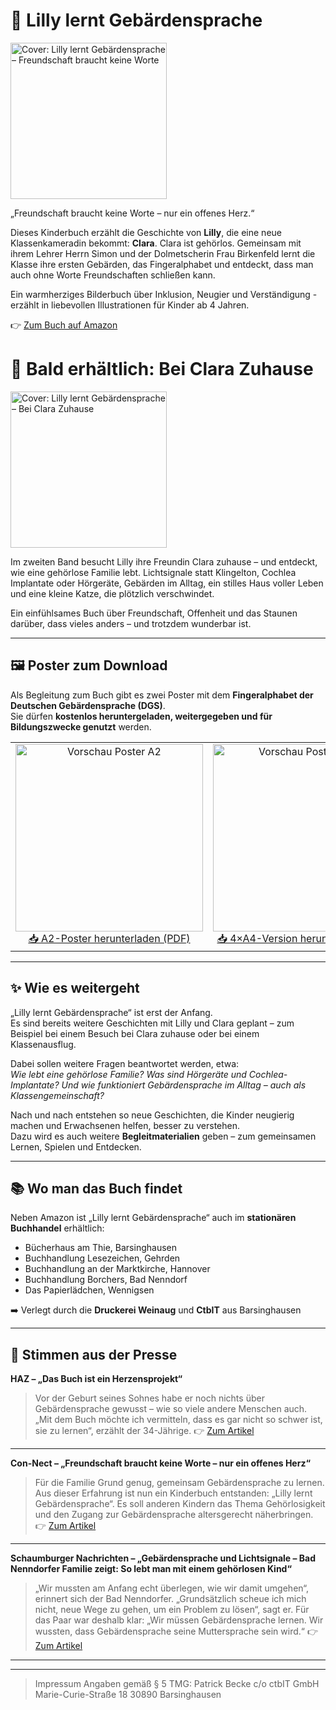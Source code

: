 # 📖 Lilly lernt Gebärdensprache
<p align="left"> <img src="https://github.com/LillyLernt/DGS/releases/download/v1.1/CoverFreundschaft.png" alt="Cover: Lilly lernt Gebärdensprache – Freundschaft braucht keine Worte" width="250"> </p>

„Freundschaft braucht keine Worte – nur ein offenes Herz.“

Dieses Kinderbuch erzählt die Geschichte von **Lilly**, die eine neue Klassenkameradin bekommt: **Clara**. Clara ist gehörlos.
Gemeinsam mit ihrem Lehrer Herrn Simon und der Dolmetscherin Frau Birkenfeld lernt die Klasse ihre ersten Gebärden, das Fingeralphabet und entdeckt, dass man auch ohne Worte Freundschaften schließen kann.

Ein warmherziges Bilderbuch über Inklusion, Neugier und Verständigung - erzählt in liebevollen Illustrationen für Kinder ab 4 Jahren.

👉 [Zum Buch auf Amazon](https://www.amazon.de/dp/B0FK332YMT)

# 🌈 Bald erhältlich: Bei Clara Zuhause
<p align="left"> <img src="https://github.com/LillyLernt/DGS/releases/download/v1.1/CoverBeiClara.png" alt="Cover: Lilly lernt Gebärdensprache – Bei Clara Zuhause" width="250"> </p>

Im zweiten Band besucht Lilly ihre Freundin Clara zuhause – und entdeckt, wie eine gehörlose Familie lebt.
Lichtsignale statt Klingelton, Cochlea Implantate oder Hörgeräte, Gebärden im Alltag, ein stilles Haus voller Leben und eine kleine Katze, die plötzlich verschwindet.

Ein einfühlsames Buch über Freundschaft, Offenheit und das Staunen darüber, dass vieles anders – und trotzdem wunderbar ist.

---

## 🖼️ Poster zum Download

Als Begleitung zum Buch gibt es zwei Poster mit dem **Fingeralphabet der Deutschen Gebärdensprache (DGS)**.  
Sie dürfen **kostenlos heruntergeladen, weitergegeben und für Bildungszwecke genutzt** werden.  

<table>
  <tr>
    <td align="center">
      <a href="https://github.com/LillyLernt/DGS/releases/download/v1.0/FingeralphabetA2.pdf">
        <img src="https://github.com/LillyLernt/DGS/releases/download/v1.0/posterA2.jpg" alt="Vorschau Poster A2" width="300"/>
      </a><br>
      <a href="https://github.com/LillyLernt/DGS/releases/download/v1.0/FingeralphabetA2.pdf">
        📥 A2-Poster herunterladen (PDF)
      </a>
    </td>
    <td align="center">
      <a href="https://github.com/LillyLernt/DGS/releases/download/v1.0/FingeralphabetA4.pdf">
        <img src="https://github.com/LillyLernt/DGS/releases/download/v1.0/posterA4.jpg" alt="Vorschau Poster 4×A4" width="300"/>
      </a><br>
      <a href="https://github.com/LillyLernt/DGS/releases/download/v1.0/FingeralphabetA4.pdf">
        📥 4×A4-Version herunterladen (PDF)
      </a>
    </td>
  </tr>
</table>

---

## ✨ Wie es weitergeht

„Lilly lernt Gebärdensprache“ ist erst der Anfang.  
Es sind bereits weitere Geschichten mit Lilly und Clara geplant – zum Beispiel bei einem Besuch bei Clara zuhause oder bei einem Klassenausflug.  

Dabei sollen weitere Fragen beantwortet werden, etwa:  
*Wie lebt eine gehörlose Familie? Was sind Hörgeräte und Cochlea-Implantate? Und wie funktioniert Gebärdensprache im Alltag – auch als Klassengemeinschaft?*  

Nach und nach entstehen so neue Geschichten, die Kinder neugierig machen und Erwachsenen helfen, besser zu verstehen.  
Dazu wird es auch weitere **Begleitmaterialien** geben – zum gemeinsamen Lernen, Spielen und Entdecken.

---

## 📚 Wo man das Buch findet

Neben Amazon ist „Lilly lernt Gebärdensprache“ auch im **stationären Buchhandel** erhältlich:  

- Bücherhaus am Thie, Barsinghausen  
- Buchhandlung Lesezeichen, Gehrden  
- Buchhandlung an der Marktkirche, Hannover  
- Buchhandlung Borchers, Bad Nenndorf  
- Das Papierlädchen, Wennigsen  

➡️ Verlegt durch die **Druckerei Weinaug** und **CtbIT** aus Barsinghausen

---

## 📰 Stimmen aus der Presse

**HAZ – „Das Buch ist ein Herzensprojekt“**  
> Vor der Geburt seines Sohnes habe er noch nichts über Gebärdensprache gewusst – wie so viele andere Menschen auch. „Mit dem Buch möchte ich vermitteln, dass es gar nicht so schwer ist, sie zu lernen“, erzählt der 34-Jährige.
👉 [Zum Artikel](https://www.haz.de/lokales/umland/barsinghausen/barsinghausen-warum-ein-vater-ein-kinderbuch-ueber-gebaerdensprache-schreibt-PYVGAD5ZZVERJELGCT3YSX562I.html)

---

**Con-Nect – „Freundschaft braucht keine Worte – nur ein offenes Herz“**  
> Für die Familie Grund genug, gemeinsam Gebärdensprache zu lernen. Aus dieser Erfahrung ist nun ein Kinderbuch entstanden: „Lilly lernt Gebärdensprache“. Es soll anderen Kindern das Thema Gehörlosigkeit und den Zugang zur Gebärdensprache altersgerecht näherbringen.
👉 [Zum Artikel](https://www.con-nect.de/wennigsen/nachricht/lilly-lernt-gebaerdensprache-vater-eines-gehoerlosen-kindes-schreibt-kinderbuch)

---

**Schaumburger Nachrichten – „Gebärdensprache und Lichtsignale – Bad Nenndorfer Familie zeigt: So lebt man mit einem gehörlosen Kind“**  
> „Wir mussten am Anfang echt überlegen, wie wir damit umgehen“, erinnert sich der Bad Nenndorfer. „Grundsätzlich scheue ich mich nicht, neue Wege zu gehen, um ein Problem zu lösen“, sagt er. Für das Paar war deshalb klar: „Wir müssen Gebärdensprache lernen. Wir wussten, dass Gebärdensprache seine Muttersprache sein wird.“
👉 [Zum Artikel](https://www.sn-online.de/lokales/schaumburg/nenndorf/taubes-kind-bad-nenndorfer-familie-findet-kreative-loesungen-GFZMSAANMJGJZF7C53SR3WMZLQ.html)


---
---


> Impressum Angaben gemäß § 5 TMG: Patrick Becke c/o ctbIT GmbH Marie-Curie-Straße 18 30890 Barsinghausen 

